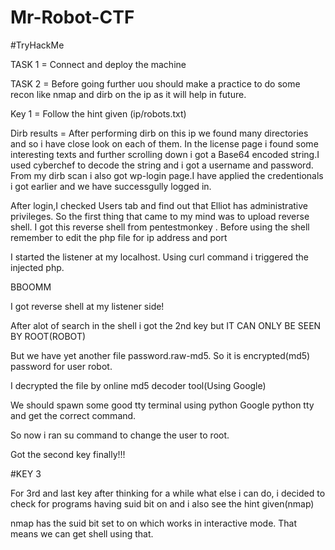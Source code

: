# Mr-Robot-CTF
#TryHackMe

TASK 1 = Connect and deploy the machine

TASK 2 = Before going further uou should make a practice to do some recon like nmap and dirb on the ip as it will help in future.

Key 1 = Follow the hint given
         (ip/robots.txt)
         
Dirb results = After performing dirb on this ip we found many directories and so i have close look on each of them.
In the license page i found some interesting texts and further scrolling down i got a Base64 encoded string.I used cyberchef to decode the string and i got a username and password.
From my dirb scan i also got wp-login page.I have applied the credentionals i got earlier and we have successgully logged in.

After login,I checked Users tab and find out that Elliot has administrative privileges. So the first thing that came to my mind was to upload reverse shell. I got this reverse shell from pentestmonkey . 
Before using the shell remember to edit the php file for ip address and port

I started the listener at my localhost.
Using curl command i triggered the injected php.

BBOOMM

I got reverse shell at my listener side!

After alot of search in the shell i got the 2nd key but IT CAN ONLY BE SEEN BY ROOT(ROBOT)

But we have yet another file password.raw-md5. So it is encrypted(md5) password for user robot.

I decrypted the file by online md5 decoder tool(Using Google)

We should spawn some good tty terminal using python
Google python tty and get the correct command.



So now i ran su command to change the user to root.

Got the second key finally!!!

#KEY 3

For 3rd and last key after thinking for a while what else i can do, i decided to check for programs having suid bit on and i also see the hint given(nmap)

nmap has the suid bit set to on which works in interactive mode. That means we can get shell using that.



         
